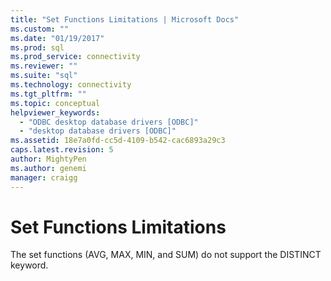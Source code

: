 ```yaml
---
title: "Set Functions Limitations | Microsoft Docs"
ms.custom: ""
ms.date: "01/19/2017"
ms.prod: sql
ms.prod_service: connectivity
ms.reviewer: ""
ms.suite: "sql"
ms.technology: connectivity
ms.tgt_pltfrm: ""
ms.topic: conceptual
helpviewer_keywords: 
  - "ODBC desktop database drivers [ODBC]"
  - "desktop database drivers [ODBC]"
ms.assetid: 18e7a0fd-cc5d-4109-b542-cac6893a29c3
caps.latest.revision: 5
author: MightyPen
ms.author: genemi
manager: craigg
---
```

# Set Functions Limitations
The set functions (AVG, MAX, MIN, and SUM) do not support the DISTINCT keyword.
